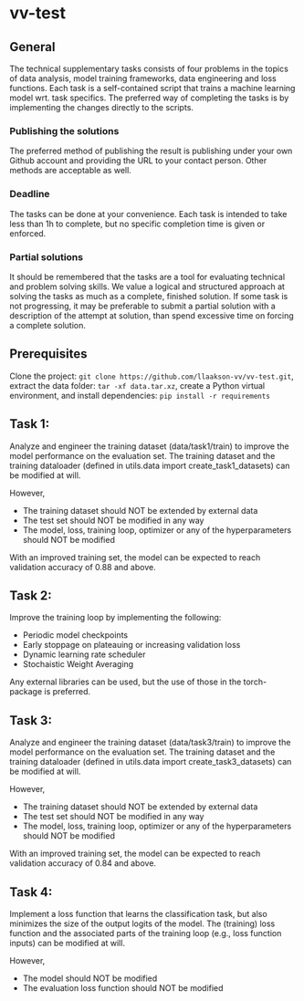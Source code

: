 # vv-test

## General

The technical supplementary tasks consists of four problems in the topics of data analysis, model training frameworks, data engineering and loss functions. Each task is a self-contained script that trains a machine learning model wrt. 
task specifics. The preferred way of completing the tasks is by implementing the changes directly to the scripts.

### Publishing the solutions

The preferred method of publishing the result is publishing under your own Github account and providing the URL to your contact person. Other methods are acceptable as well.

### Deadline

The tasks can be done at your convenience. Each task is intended to take less than 1h to complete, but no specific completion time is given or enforced.

### Partial solutions

It should be remembered that the tasks are a tool for evaluating technical and problem solving skills. We value a logical and structured approach at solving the tasks as much as a complete, finished solution.
If some task is not progressing, it may be preferable to submit a partial solution with a description of the attempt at solution, than spend excessive time on forcing a complete solution.

## Prerequisites
Clone the project: ```git clone https://github.com/llaakson-vv/vv-test.git```, extract the data folder: ```tar -xf data.tar.xz```, create a Python virtual environment, and install dependencies: ```pip install -r requirements```

## Task 1:

Analyze and engineer the training dataset (data/task1/train) to improve the model performance on the evaluation set.
The training dataset and the training dataloader (defined in utils.data import create_task1_datasets) can be
modified at will.

However,
* The training dataset should NOT be extended by external data
* The test set should NOT be modified in any way
* The model, loss, training loop, optimizer or any of the hyperparameters should NOT be modified

With an improved training set, the model can be expected to reach validation accuracy of 0.88 and above.

## Task 2:

Improve the training loop by implementing the following:
* Periodic model checkpoints
* Early stoppage on plateauing or increasing validation loss
* Dynamic learning rate scheduler
* Stochaistic Weight Averaging

Any external libraries can be used, but the use of those in the torch-package is preferred.

## Task 3:

Analyze and engineer the training dataset (data/task3/train) to improve the model performance on the evaluation set.
The training dataset and the training dataloader (defined in utils.data import create_task3_datasets) can be
modified at will.

However,
* The training dataset should NOT be extended by external data
* The test set should NOT be modified in any way
* The model, loss, training loop, optimizer or any of the hyperparameters should NOT be modified

With an improved training set, the model can be expected to reach validation accuracy of 0.84 and above.

## Task 4:

Implement a loss function that learns the classification task, but also minimizes the size of the output logits
of the model. The (training) loss function and the associated parts of the training loop (e.g., loss function
inputs) can be modified at will.

However,
* The model should NOT be modified
* The evaluation loss function should NOT be modified
